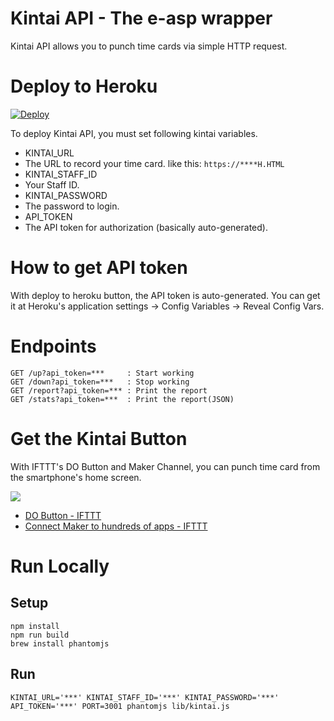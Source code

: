 # Kintai API - The e-asp wrapper

Kintai API allows you to punch time cards via simple HTTP request.

# Deploy to Heroku

[![Deploy](https://www.herokucdn.com/deploy/button.svg)](https://heroku.com/deploy)

To deploy Kintai API, you must set following kintai variables.

- KINTAI_URL
 - The URL to record your time card. like this: `https://****H.HTML`
- KINTAI_STAFF_ID
 - Your Staff ID.
- KINTAI_PASSWORD
 - The password to login.
- API_TOKEN
 - The API token for authorization (basically auto-generated).

# How to get API token

With deploy to heroku button, the API token is auto-generated. You can get it at Heroku's application settings → Config Variables → Reveal Config Vars.

# Endpoints

```
GET /up?api_token=***     : Start working
GET /down?api_token=***   : Stop working
GET /report?api_token=*** : Print the report
GET /stats?api_token=***  : Print the report(JSON)
```

# Get the Kintai Button

With IFTTT's DO Button and Maker Channel, you can punch time card from the smartphone's home screen.

![](https://i.gyazo.com/7cf735891ba6c127f3b0183c8a4d7433.png)

- [DO Button - IFTTT](https://ifttt.com/products/do/button)
- [Connect Maker to hundreds of apps - IFTTT](https://ifttt.com/maker)


# Run Locally

## Setup

```
npm install
npm run build
brew install phantomjs
```

## Run

```
KINTAI_URL='***' KINTAI_STAFF_ID='***' KINTAI_PASSWORD='***' API_TOKEN='***' PORT=3001 phantomjs lib/kintai.js
```

